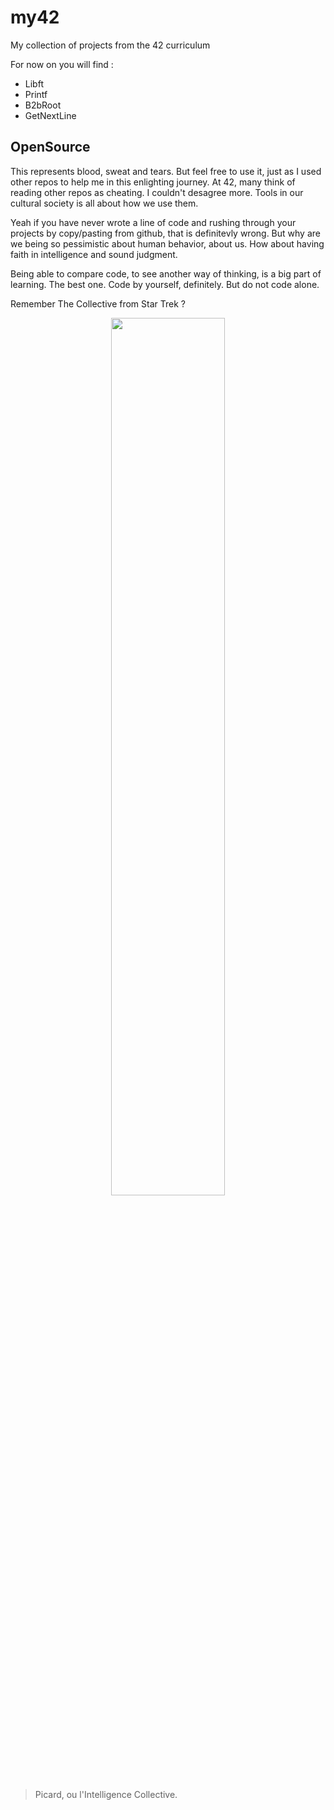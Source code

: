 # my42

My collection of projects from the 42 curriculum

For now on you will find :
 - Libft
 - Printf
 - B2bRoot
 - GetNextLine



## OpenSource

This represents blood, sweat and tears. But feel free to use it, just as I used other repos to help me in this enlighting journey. 
At 42, many think of reading other repos as cheating. I couldn't desagree more.
Tools in our cultural society is all about how we use them.

Yeah if you have never wrote a line of code and rushing through your projects by copy/pasting from github, that is definitevly wrong.
But why are we being so pessimistic about human behavior, about us. How about having faith in intelligence and sound judgment.

Being able to compare code, to see another way of thinking, is a big part of learning. The best one.
Code by yourself, definitely. But do not code alone.

Remember The Collective from Star Trek ?
<p align="center">
  <img src="https://www.hollywoodreporter.com/wp-content/uploads/2015/06/startrek_main.jpg" width="60%" />
</p>

> Picard, ou l'Intelligence Collective.
